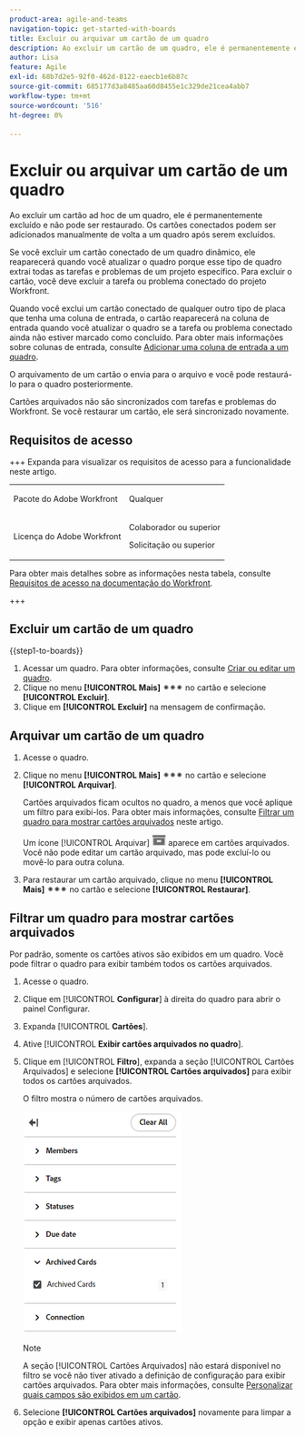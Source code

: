 ```yaml
---
product-area: agile-and-teams
navigation-topic: get-started-with-boards
title: Excluir ou arquivar um cartão de um quadro
description: Ao excluir um cartão de um quadro, ele é permanentemente excluído e não pode ser restaurado. O arquivamento de um cartão o envia para o arquivo e você pode restaurá-lo para o quadro posteriormente.
author: Lisa
feature: Agile
exl-id: 68b7d2e5-92f0-462d-8122-eaecb1e6b87c
source-git-commit: 685177d3a8485aa60d8455e1c329de21cea4abb7
workflow-type: tm+mt
source-wordcount: '516'
ht-degree: 0%

---
```


# Excluir ou arquivar um cartão de um quadro

Ao excluir um cartão ad hoc de um quadro, ele é permanentemente excluído e não pode ser restaurado. Os cartões conectados podem ser adicionados manualmente de volta a um quadro após serem excluídos.

Se você excluir um cartão conectado de um quadro dinâmico, ele reaparecerá quando você atualizar o quadro porque esse tipo de quadro extrai todas as tarefas e problemas de um projeto específico. Para excluir o cartão, você deve excluir a tarefa ou problema conectado do projeto Workfront.

Quando você exclui um cartão conectado de qualquer outro tipo de placa que tenha uma coluna de entrada, o cartão reaparecerá na coluna de entrada quando você atualizar o quadro se a tarefa ou problema conectado ainda não estiver marcado como concluído. Para obter mais informações sobre colunas de entrada, consulte [Adicionar uma coluna de entrada a um quadro](/help/quicksilver/agile/use-boards-agile-planning-tools/add-intake-column-to-board.md).

O arquivamento de um cartão o envia para o arquivo e você pode restaurá-lo para o quadro posteriormente.

Cartões arquivados não são sincronizados com tarefas e problemas do Workfront. Se você restaurar um cartão, ele será sincronizado novamente.

## Requisitos de acesso

+++ Expanda para visualizar os requisitos de acesso para a funcionalidade neste artigo.

<table style="table-layout:auto"> 
 <col> 
 <col> 
 <tbody> 
  <tr> 
   <td role="rowheader">Pacote do Adobe Workfront</td> 
   <td> <p>Qualquer</p> </td> 
  </tr> 
  <tr> 
   <td role="rowheader">Licença do Adobe Workfront</td> 
   <td> 
   <p>Colaborador ou superior</p> 
   <p>Solicitação ou superior</p>
   </td> 
  </tr> 
 </tbody> 
</table>

Para obter mais detalhes sobre as informações nesta tabela, consulte [Requisitos de acesso na documentação do Workfront](/help/quicksilver/administration-and-setup/add-users/access-levels-and-object-permissions/access-level-requirements-in-documentation.md).

+++

## Excluir um cartão de um quadro

{{step1-to-boards}}

1. Acessar um quadro. Para obter informações, consulte [Criar ou editar um quadro](../../agile/get-started-with-boards/create-edit-board.md).
1. Clique no menu **[!UICONTROL Mais]** ![Mais menus](assets/more-icon-spectrum.png) no cartão e selecione **[!UICONTROL Excluir]**.
1. Clique em **[!UICONTROL Excluir]** na mensagem de confirmação.

## Arquivar um cartão de um quadro

1. Acesse o quadro.
1. Clique no menu **[!UICONTROL Mais]** ![Mais menu](assets/more-icon-spectrum.png) no cartão e selecione **[!UICONTROL Arquivar]**.

   Cartões arquivados ficam ocultos no quadro, a menos que você aplique um filtro para exibi-los. Para obter mais informações, consulte [Filtrar um quadro para mostrar cartões arquivados](#filter-a-board-to-show-archived-cards) neste artigo.

   Um ícone [!UICONTROL Arquivar] ![Arquivar](assets/archive-icon-spectrum-25x20.png) aparece em cartões arquivados. Você não pode editar um cartão arquivado, mas pode excluí-lo ou movê-lo para outra coluna.

1. Para restaurar um cartão arquivado, clique no menu **[!UICONTROL Mais]** ![Mais menu](assets/more-icon-spectrum.png) no cartão e selecione **[!UICONTROL Restaurar]**.

## Filtrar um quadro para mostrar cartões arquivados

Por padrão, somente os cartões ativos são exibidos em um quadro. Você pode filtrar o quadro para exibir também todos os cartões arquivados.

1. Acesse o quadro.
1. Clique em [!UICONTROL **Configurar**] à direita do quadro para abrir o painel Configurar.
1. Expanda [!UICONTROL **Cartões**].
1. Ative [!UICONTROL **Exibir cartões arquivados no quadro**].
1. Clique em [!UICONTROL **Filtro**], expanda a seção [!UICONTROL Cartões Arquivados] e selecione **[!UICONTROL Cartões arquivados]** para exibir todos os cartões arquivados.

   O filtro mostra o número de cartões arquivados.

   ![Filtrar cartões arquivados](assets/filter-by-archived-cards.png)

   >[!NOTE]
   >
   >A seção [!UICONTROL Cartões Arquivados] não estará disponível no filtro se você não tiver ativado a definição de configuração para exibir cartões arquivados. Para obter mais informações, consulte [Personalizar quais campos são exibidos em um cartão](/help/quicksilver/agile/get-started-with-boards/customize-fields-on-card.md).

1. Selecione **[!UICONTROL Cartões arquivados]** novamente para limpar a opção e exibir apenas cartões ativos.

